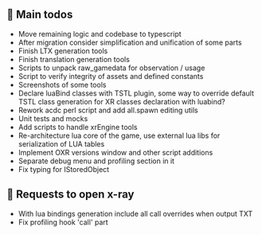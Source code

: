 ## 🧰 Main todos

- Move remaining logic and codebase to typescript
- After migration consider simplification and unification of some parts
- Finish LTX generation tools
- Finish translation generation tools
- Scripts to unpack raw_gamedata for observation / usage
- Script to verify integrity of assets and defined constants
- Screenshots of some tools
- Declare luaBind classes with TSTL plugin, some way to override default TSTL class generation for XR classes declaration with luabind?
- Rework acdc perl script and add all.spawn editing utils
- Unit tests and mocks
- Add scripts to handle xrEngine tools
- Re-architecture lua core of the game, use external lua libs for serialization of LUA tables
- Implement OXR versions window and other script additions
- Separate debug menu and profiling section in it
- Fix typing for IStoredObject

## 🧰 Requests to open x-ray

- With lua bindings generation include all call overrides when output TXT
- Fix profiling hook 'call' part
